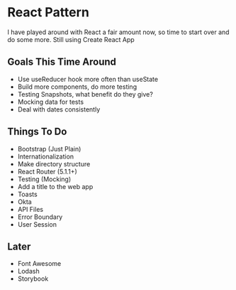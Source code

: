 # React Pattern

I have played around with React a fair amount now, so time to start over and do some more.  Still using Create React App

## Goals This Time Around

* Use useReducer hook more often than useState
* Build more components, do more testing
* Testing Snapshots, what benefit do they give?
* Mocking data for tests
* Deal with dates consistently

## Things To Do

* Bootstrap (Just Plain)
* Internationalization
* Make directory structure
* React Router (5.1.1+)
* Testing (Mocking)
* Add a title to the web app
* Toasts
* Okta
* API Files
* Error Boundary
* User Session

## Later

* Font Awesome
* Lodash
* Storybook